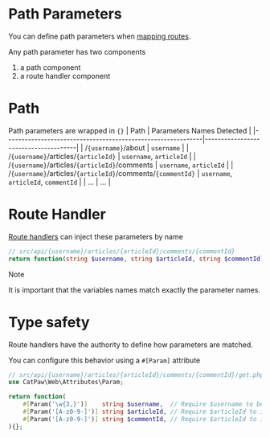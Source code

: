 # Path Parameters

You can define path parameters when [mapping routes](./Server%20Router.md).

Any path parameter has two components
1. a path component
2. a route handler component

# Path

Path parameters are wrapped in `{}`
| Path                                                        | Parameters Names Detected            |
|-------------------------------------------------------------|--------------------------------------|
| /`{username}`/about                                         | `username`                           |
| /`{username}`/articles/`{articleId}`                        | `username`, `articleId`              |
| /`{username}`/articles/`{articleId}`/comments               | `username`, `articleId`              |
| /`{username}`/articles/`{articleId}`/comments/`{commentId}` | `username`, `articleId`, `commentId` |
| ...                                                         | ...                                  |

# Route Handler

[Route handlers](./Server%20Router.md) can inject these parameters by name

```php
// src/api/{username}/articles/{articleId}/comments/{commentId}
return function(string $username, string $articleId, string $commentId){};
```

> [!NOTE]
> It is important that the variables names match exactly the parameter names.

# Type safety

Route handlers have the authority to define how parameters are matched.

You can configure this behavior using a `#[Param]` attribute

```php
// src/api/{username}/articles/{articleId}/comments/{commentId}/get.php
use CatPaw\Web\Attributes\Param;

return function(
    #[Param('\w{3,}')]    string $username,  // Require $username to be at least 3 characters long.
    #[Param('[A-z0-9-]')] string $articleId, // Require $articleId to include only characters from A to z, numbers and '-'
    #[Param('[A-z0-9-]')] string $commentId, // Require $articleId to include only characters from A to z, numbers and '-'
){};
```